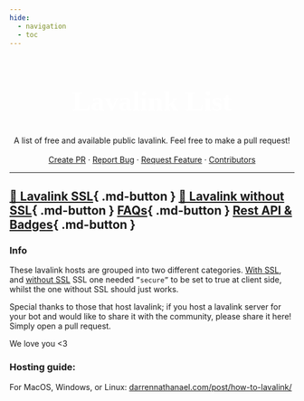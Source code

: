 ```yaml
---
hide:
  - navigation
  - toc
---
```

<div align="center">
<h1 style="font-family:Gotham SSm A;font-size: 3.5em;font-weight: 800;color: white;line-height: 1.1;">Lavalink List</h1>
  <p align="center">
    A list of free and available public lavalink. Feel free to make a pull request!
    <br />
    <br />
    <a href="https://github.com/DarrenOfficial/lavalink-list/pulls">Create PR</a>
    ·
    <a href="mailto:noc@darrennathanael.com">Report Bug</a>
    ·
    <a href="mailto:noc@darrennathanael.com">Request Feature</a>
    ·
    <a href="https://github.com/DarrenOfficial/lavalink-list/graphs/contributors">Contributors</a>
  </p>
</div>



---
[📃 Lavalink SSL](SSL/lavalink-with-ssl.md){ .md-button }
[📜 Lavalink without SSL](NoSSL/lavalink-without-ssl.md){ .md-button }
[FAQs](FAQ/frequently-asked-questions.md){ .md-button }
[Rest API & Badges](/rest-api-badges){ .md-button }
---

### Info
These lavalink hosts are grouped into two different categories.
[With SSL](https://lavalink-list.darrennathanael.com/SSL/lavalink-with-ssl/), and [without SSL](https://lavalink-list.darrennathanael.com/NoSSL/lavalink-without-ssl/)
SSL one needed `”secure”` to be set to true at client side, whilst the one without SSL should just works.


Special thanks to those that host lavalink; if you host a lavalink server for your bot and would like to share it with the community, please share it here! Simply open a pull request.

We love you <3

### Hosting guide:

For MacOS, Windows, or Linux: [darrennathanael.com/post/how-to-lavalink/](https://darrennathanael.com/post/how-to-lavalink?utm_source=lavalink-list&utm_medium=home&utm_campaign=mainmd)

<!-- Temporary removal -->
<!-- Repl.it users [repl.it/github/DarrenOfficial/lavalink-replit](https://repl.it/github/DarrenOfficial/lavalink-replit) -->

<!-- Temporary removal due isnt work anymore, tunnelbroker flagged -->
<!--  ### TunnelBroker Guide:

For default "networks" [darrennathanael.com/post/tunnelbroker-lavalink-ifup-ifdown/](https://darrennathanael.com/post/tunnelbroker-lavalink-ifup-ifdown?utm_source=lavalink-list&utm_medium=home&utm_campaign=mainmd)

For Netplan [darrennathanael.com/post/tunnelbroker-lavalink-netplan/](https://darrennathanael.com/post/tunnelbroker-lavalink-netplan?utm_source=lavalink-list&utm_medium=home&utm_campaign=mainmd)
-->


<!-- inject image ad -->
<div data-ea-style="stickybox" class="dark horizontal" data-ea-publisher="darrennathanaelcom" data-ea-type="image"></div>
